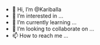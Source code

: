 - 👋 Hi, I’m @Kariballa
- 👀 I’m interested in ...
- 🌱 I’m currently learning ...
- 💞️ I’m looking to collaborate on ...
- 📫 How to reach me ...

<!---
Kariballa/Kariballa is a ✨ special ✨ repository because its `README.md` (this file) appears on your GitHub profile.
You can click the Preview link to take a look at your changes.
--->
